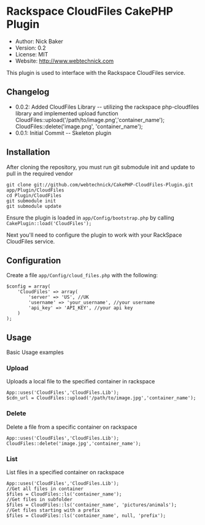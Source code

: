 # Rackspace CloudFiles CakePHP Plugin
* Author: Nick Baker
* Version: 0.2
* License: MIT
* Website: <http://www.webtechnick.com>

This plugin is used to interface with the Rackspace CloudFiles service.

## Changelog
* 0.0.2: 	Added CloudFiles Library -- utilizing the rackspace php-cloudfiles library and implemented upload function 
					CloudFiles::upload('/path/to/image.png','container_name');
					CloudFiles::delete('image.png', 'container_name');
* 0.0.1: 	Initial Commit -- Skeleton plugin

## Installation

After cloning the repository, you must run git submodule init and update to pull in the required vendor

	git clone git://github.com/webtechnick/CakePHP-CloudFiles-Plugin.git app/Plugin/CloudFiles
	cd Plugin/CloudFiles
	git submodule init
	git submodule update
	
Ensure the plugin is loaded in `app/Config/bootstrap.php` by calling `CakePlugin::load('CloudFiles');`
	
Next you'll need to configure the plugin to work with your RackSpace CloudFiles service.

## Configuration

Create a file `app/Config/cloud_files.php` with the following:

	$config = array(
		'CloudFiles' => array(
			'server' => 'US', //UK
			'username' => 'your_username', //your username
			'api_key' => 'API_KEY', //your api key
		)
	);



## Usage

Basic Usage examples

### Upload

Uploads a local file to the specified container in rackspace

	App::uses('CloudFiles','CloudFiles.Lib');
	$cdn_url = CloudFiles::upload('/path/to/image.jpg','container_name');
	
### Delete

Delete a file from a specific container on rackspace

	App::uses('CloudFiles','CloudFiles.Lib');
	CloudFiles::delete('image.jpg','container_name');
	
### List

List files in a specified container on rackspace

	App::uses('CloudFiles','CloudFiles.Lib');
	//Get all files in container
	$files = CloudFiles::ls('container_name');
	//Get files in subfolder
	$files = CloudFiles::ls('container_name', 'pictures/animals');
	//Get files starting with a prefix
	$files = CloudFiles::ls('container_name', null, 'prefix');